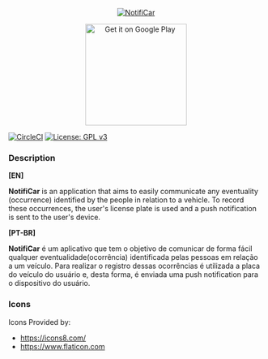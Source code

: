 <p align="center">
    <a href="https://github.com/NotifiCar/NotifiCar">
        <img alt="NotifiCar" title="NotifiCar" src="https://raw.githubusercontent.com/wiki/NotifiCar/NotifiCar/imgs/logotype_primary.png">
    </a>
</p>

<p align="center">
    <a href='https://play.google.com/store/apps/details?id=com.jldevs.notificar&pcampaignid=MKT-Other-global-all-co-prtnr-py-PartBadge-Mar2515-1'>
        <img alt='Get it on Google Play' src='https://play.google.com/intl/en_us/badges/images/generic/en_badge_web_generic.png' width="200"/>
    </a>
</p>

[![CircleCI](https://circleci.com/gh/NotifiCar/NotifiCar.svg?style=shield)](https://circleci.com/gh/NotifiCar/NotifiCar) [![License: GPL v3](https://img.shields.io/badge/License-GPL%20v3-blue.svg)](https://www.gnu.org/licenses/gpl-3.0)

### Description

**[EN]**

**NotifiCar** is an application that aims to easily communicate any eventuality (occurrence) identified by the people in relation to a vehicle. To record these occurrences, the user's license plate is used and a push notification is sent to the user's device.

**[PT-BR]**

**NotifiCar** é um aplicativo que tem o objetivo de comunicar de forma fácil qualquer eventualidade(ocorrência) identificada pelas pessoas em relação a um veículo. Para realizar o registro dessas ocorrências é utilizada a placa do veículo do usuário e, desta forma, é enviada uma push notification para o dispositivo do usuário.

### Icons

Icons Provided by:
- https://icons8.com/
- https://www.flaticon.com
